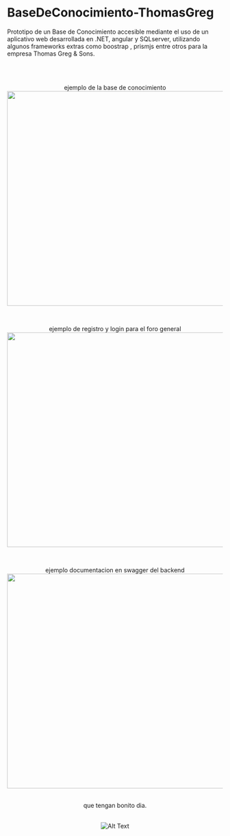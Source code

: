 # BaseDeConocimiento-ThomasGreg
Prototipo de un Base de Conocimiento accesible mediante el uso de un aplicativo web desarrollada en .NET, angular y SQLserver, utilizando algunos frameworks extras como boostrap , prismjs entre otros para la empresa Thomas Greg & Sons.




<br>
<br> 




<div align="center">
  
  
ejemplo de la base de conocimiento
<img src="https://github.com/Khesartt/BaseDeConocimiento-ThomasGreg/blob/main/base%20de%20conocimiento.gif" width="800" height="500"/>

  
  
<br> 

ejemplo de registro y login para el foro general
<img src="https://github.com/Khesartt/BaseDeConocimiento-ThomasGreg/blob/main/login%20y%20register.gif" width="800" height="500" />


<br> 
  
  
ejemplo documentacion en swagger del backend
<img src="https://github.com/Khesartt/BaseDeConocimiento-ThomasGreg/blob/main/documentacion%20swagger.gif" width="800" height="500" />
</div>


<div align="center">
 <br> 
 que tengan bonito dia. 
   <br> 
     <br> 
  
![Alt Text](https://media.giphy.com/media/vFKqnCdLPNOKc/giphy.gif)
  
</div>


